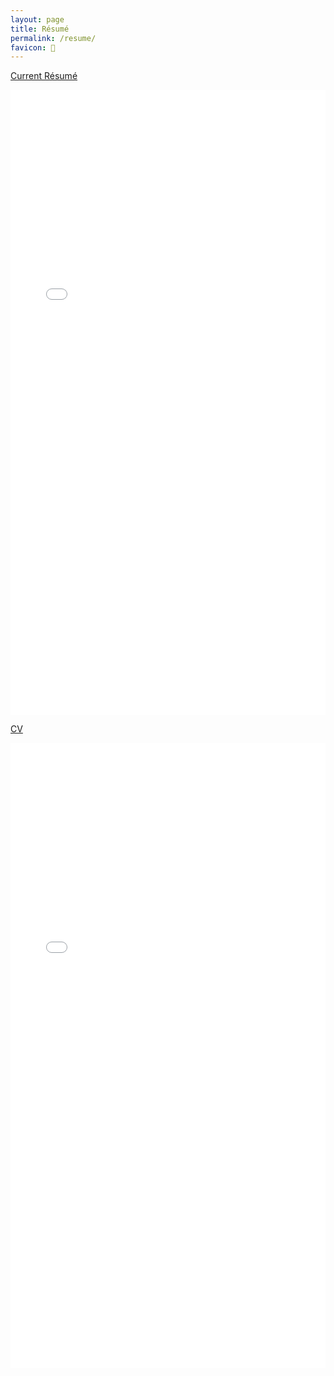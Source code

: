 ```yaml
---
layout: page
title: Résumé
permalink: /resume/
favicon: 📝
---
```


[Current Résumé](https://github.com/Greenninja4/Greenninja4.github.io/blob/master/resume.pdf "I'm a résumé, look at meeeee :)")

<embed src="/resume.pdf" type="application/pdf" width="100%" height="1000"/>

[CV](https://github.com/Greenninja4/Greenninja4.github.io/blob/master/cv.pdf "I'm a cv, look at meee :)")

<embed src="/cv.pdf" type="application/pdf" width="100%" height="1000"/>